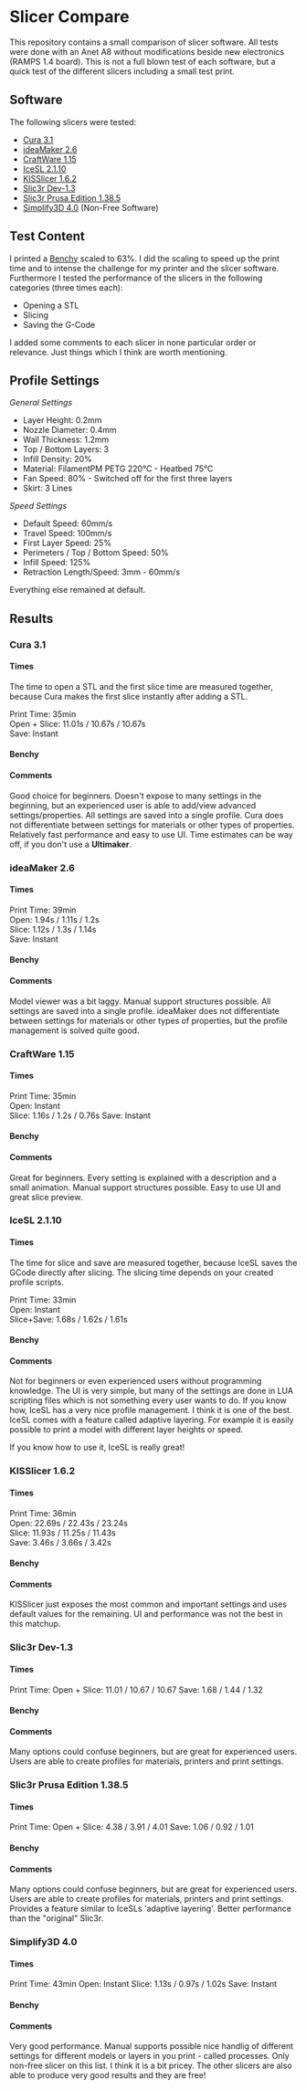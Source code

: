# Slicer Compare

This repository contains a small comparison of slicer software.
All tests were done with an Anet A8 without modifications beside new electronics (RAMPS 1.4 board). This is not a full blown test of each software, but a quick test of the different slicers including a small test print.

## Software
The following slicers were tested:

- [Cura 3.1](https://ultimaker.com/en/products/ultimaker-cura-software)
- [ideaMaker 2.6](https://www.raise3d.com/pages/ideamaker)
- [CraftWare 1.15](https://craftunique.com/craftware/)
- [IceSL 2.1.10](http://shapeforge.loria.fr/icesl/)
- [KISSlicer 1.6.2](http://www.kisslicer.com/)
- [Slic3r Dev-1.3](http://slic3r.org/)
- [Slic3r Prusa Edition 1.38.5](https://www.prusa3d.de/slic3r-prusa-edition/)
- [Simplify3D 4.0](https://www.simplify3d.com/) (Non-Free Software)

## Test Content
I printed a [Benchy](https://www.thingiverse.com/thing:763622) scaled to 63%. I did the scaling to speed up the print time and to intense the challenge for my printer and the slicer software.
Furthermore I tested the performance of the slicers in the following categories (three times each):

- Opening a STL
- Slicing
- Saving the G-Code

I added some comments to each slicer in none particular order or relevance. Just things which I think are worth mentioning.

## Profile Settings

*General Settings*

- Layer Height: 0.2mm
- Nozzle Diameter: 0.4mm
- Wall Thickness: 1.2mm 
- Top / Bottom Layers: 3
- Infill Density: 20%
- Material: FilamentPM PETG 220°C - Heatbed 75°C
- Fan Speed: 80% - Switched off for the first three layers
- Skirt: 3 Lines

*Speed Settings*

- Default Speed: 60mm/s
- Travel Speed: 100mm/s
- First Layer Speed: 25%
- Perimeters / Top / Bottom Speed: 50%
- Infill Speed: 125%
- Retraction Length/Speed: 3mm - 60mm/s 

Everything else remained at default.

## Results

### Cura 3.1  

#### Times  
The time to open a STL and the first slice time are measured together, because Cura makes the first slice instantly after adding a STL.

Print Time: 35min  
Open + Slice: 11.01s / 10.67s / 10.67s  
Save: Instant

#### Benchy

#### Comments
Good choice for beginners. Doesn't expose to many settings in the beginning, but an experienced user is able to add/view advanced settings/properties.
All settings are saved into a single profile. Cura does not differentiate between settings for materials or other types of properties.
Relatively fast performance and easy to use UI. Time estimates can be way off, if you don't use a **Ultimaker**.

### ideaMaker 2.6

#### Times

Print Time: 39min  
Open: 1.94s / 1.11s / 1.2s  
Slice: 1.12s / 1.3s / 1.14s  
Save: Instant

#### Benchy

#### Comments
Model viewer was a bit laggy. Manual support structures possible.
All settings are saved into a single profile. ideaMaker does not differentiate between settings for materials or other types of properties, but the profile management is solved quite good. 

### CraftWare 1.15

#### Times

Print Time: 35min  
Open: Instant  
Slice: 1.16s / 1.2s / 0.76s
Save: Instant  

#### Benchy

#### Comments

Great for beginners. Every setting is explained with a description and a small animation.
Manual support structures possible. Easy to use UI and great slice preview.

### IceSL 2.1.10

#### Times
The time for slice and save are measured together, because IceSL saves the GCode directly after slicing. The slicing time depends on your created profile scripts.

Print Time: 33min  
Open: Instant  
Slice+Save: 1.68s / 1.62s / 1.61s

#### Benchy

#### Comments
Not for beginners or even experienced users without programming knowledge. The UI is very simple, but many of the settings are done in LUA scripting files which is not something every user wants to do. If you know how, IceSL has a very nice profile management. I think it is one of the best. IceSL comes with a feature called adaptive layering. For example it is easily possible to print a model with different layer heights or speed.

If you know how to use it, IceSL is really great!

### KISSlicer 1.6.2

#### Times

Print Time: 36min  
Open: 22.69s / 22.43s / 23.24s  
Slice: 11.93s / 11.25s / 11.43s  
Save: 3.46s / 3.66s / 3.42s

#### Benchy

#### Comments
KISSlicer just exposes the most common and important settings and uses default values for the remaining. UI and performance was not the best in this matchup.

### Slic3r Dev-1.3

#### Times

Print Time: 
Open + Slice: 11.01 / 10.67 / 10.67
Save: 1.68 / 1.44 / 1.32

#### Benchy

#### Comments
Many options could confuse beginners, but are great for experienced users. Users are able to create profiles for materials, printers and print settings.

### Slic3r Prusa Edition 1.38.5

#### Times

Print Time:
Open + Slice: 4.38 / 3.91 / 4.01
Save: 1.06 / 0.92 / 1.01

#### Benchy

#### Comments
Many options could confuse beginners, but are great for experienced users. Users are able to create profiles for materials, printers and print settings.
Provides a feature similar to IceSLs 'adaptive layering'. Better performance than the "original" Slic3r.

### Simplify3D 4.0

#### Times

Print Time: 43min
Open: Instant
Slice: 1.13s / 0.97s / 1.02s
Save: Instant

#### Benchy

#### Comments
Very good performance. Manual supports possible nice handlig of different settings for different models or layers in you print - called processes. Only non-free slicer on this list. I think it is a bit pricey. The other slicers are also able to produce very good results and they are free!